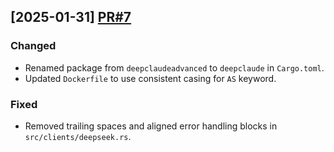 ## [2025-01-31] [PR#7](https://github.com/KennyDizi/DCA/pull/7)

### Changed
- Renamed package from `deepclaudeadvanced` to `deepclaude` in `Cargo.toml`.
- Updated `Dockerfile` to use consistent casing for `AS` keyword.

### Fixed
- Removed trailing spaces and aligned error handling blocks in `src/clients/deepseek.rs`.